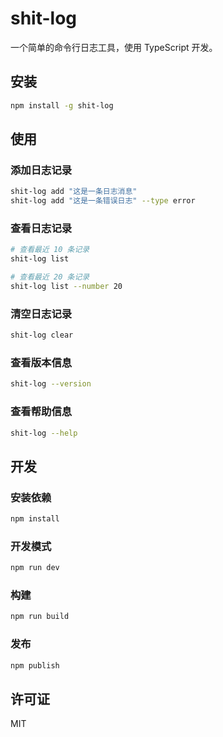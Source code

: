 # shit-log

一个简单的命令行日志工具，使用 TypeScript 开发。

## 安装

```bash
npm install -g shit-log
```

## 使用

### 添加日志记录

```bash
shit-log add "这是一条日志消息"
shit-log add "这是一条错误日志" --type error
```

### 查看日志记录

```bash
# 查看最近 10 条记录
shit-log list

# 查看最近 20 条记录
shit-log list --number 20
```

### 清空日志记录

```bash
shit-log clear
```

### 查看版本信息

```bash
shit-log --version
```

### 查看帮助信息

```bash
shit-log --help
```

## 开发

### 安装依赖

```bash
npm install
```

### 开发模式

```bash
npm run dev
```

### 构建

```bash
npm run build
```

### 发布

```bash
npm publish
```

## 许可证

MIT

